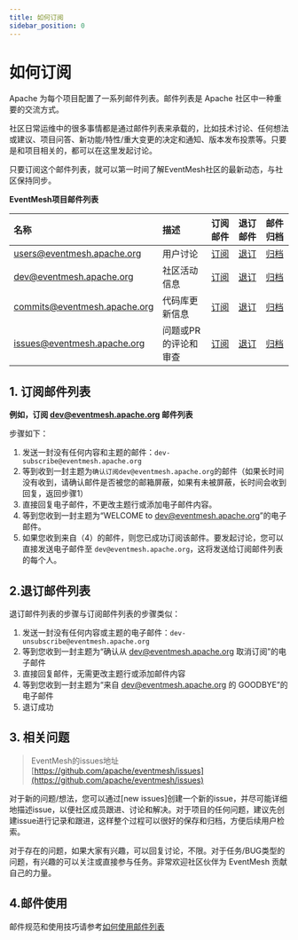 ```yaml
---
title: 如何订阅
sidebar_position: 0
---
```


# 如何订阅

Apache 为每个项目配置了一系列邮件列表。邮件列表是 Apache 社区中一种重要的交流方式。

社区日常运维中的很多事情都是通过邮件列表来承载的，比如技术讨论、任何想法或建议、项目问答、新功能/特性/重大变更的决定和通知、版本发布投票等。只要是和项目相关的，都可以在这里发起讨论。

只要订阅这个邮件列表，就可以第一时间了解EventMesh社区的最新动态，与社区保持同步。

**EventMesh项目邮件列表**

|名称|描述|订阅邮件|退订邮件|邮件归档|
|:-----|:--------|:------|:-------|:-----|
| [users@eventmesh.apache.org](mailto:users@eventmesh.apache.org)|用户讨论| [订阅](mailto:users-subscribe@eventmesh.apache.org)| [退订](mailto:users-unsubscribe@eventmesh.apache.org)| [归档](https://lists.apache.org/list.html?users@eventmesh.apache.org)|
| [dev@eventmesh.apache.org](mailto:dev@eventmesh.apache.org) | 社区活动信息 | [订阅](mailto:dev-subscribe@eventmesh.apache.org) | [退订](mailto:dev-unsubscribe@eventmesh.apache.org) | [归档](https://lists.apache.org/list.html?dev@eventmesh.apache.org) |
| [commits@eventmesh.apache.org](mailto:commits@eventmesh.apache.org) | 代码库更新信息 | [订阅](mailto:commits-subscribe@eventmesh.apache.org) | [退订](mailto:commits-unsubscribe@eventmesh.apache.org) | [归档](https://lists.apache.org/list.html?commits@eventmesh.apache.org) |
| [issues@eventmesh.apache.org](mailto:issues@eventmesh.apache.org) | 问题或PR的评论和审查 | [订阅](mailto:issues-subscribe@eventmesh.apache.org) | [退订](mailto:issues-unsubscribe@eventmesh.apache.org) | [归档](https://lists.apache.org/list.html?issues@eventmesh.apache.org) |

## 1. 订阅邮件列表

**例如，订阅 dev@eventmesh.apache.org 邮件列表**

步骤如下：

1. 发送一封没有任何内容和主题的邮件：`dev-subscribe@eventmesh.apache.org`
2. 等到收到一封主题为`确认订阅dev@eventmesh.apache.org`的邮件（如果长时间没有收到，请确认邮件是否被您的邮箱屏蔽，如果有未被屏蔽，长时间会收到回复，返回步骤1）
3. 直接回复电子邮件，不更改主题行或添加电子邮件内容。
4. 等到您收到一封主题为“WELCOME to dev@eventmesh.apache.org”的电子邮件。
5. 如果您收到来自（4）的邮件，则您已成功订阅该邮件。要发起讨论，您可以直接发送电子邮件至 `dev@eventmesh.apache.org`，这将发送给订阅邮件列表的每个人。

## 2.退订邮件列表

退订邮件列表的步骤与订阅邮件列表的步骤类似：
1. 发送一封没有任何内容或主题的电子邮件：`dev-unsubscribe@eventmesh.apache.org`
2. 等到您收到一封主题为“确认从 dev@eventmesh.apache.org 取消订阅”的电子邮件
3. 直接回复邮件，无需更改主题行或添加邮件内容
4. 等到您收到一封主题为“来自 dev@eventmesh.apache.org 的 GOODBYE”的电子邮件
5. 退订成功

## 3. 相关问题

> EventMesh的issues地址[https://github.com/apache/eventmesh/issues](https://github.com/apache/eventmesh/issues)

对于新的问题/想法，您可以通过\[new issues\]创建一个新的issue，并尽可能详细地描述issue，以便社区成员跟进、讨论和解决。对于项目的任何问题，建议先创建issue进行记录和跟进，这样整个过程可以很好的保存和归档，方便后续用户检索。

对于存在的问题，如果大家有兴趣，可以回复讨论，不限。对于任务/BUG类型的问题，有兴趣的可以关注或直接参与任务。非常欢迎社区伙伴为 EventMesh 贡献自己的力量。


## 4.邮件使用

邮件规范和使用技巧请参考[如何使用邮件列表](03-how-to-use-email.md)
